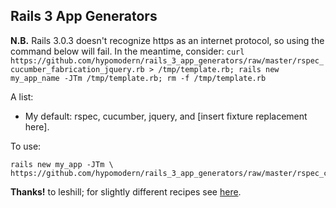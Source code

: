 ## Rails 3 App Generators

**N.B.** Rails 3.0.3 doesn't recognize https as an internet protocol, so using the command below will fail. In the meantime, consider: `curl https://github.com/hypomodern/rails_3_app_generators/raw/master/rspec_cucumber_fabrication_jquery.rb > /tmp/template.rb; rails new my_app_name -JTm /tmp/template.rb; rm -f /tmp/template.rb`

A list:

* My default: rspec, cucumber, jquery, and [insert fixture replacement here].

To use:

    rails new my_app -JTm \
    https://github.com/hypomodern/rails_3_app_generators/raw/master/rspec_cucumber_fabrication_jquery.rb

**Thanks!** to leshill; for slightly different recipes see [here](https://github.com/leshill/rails3-app).